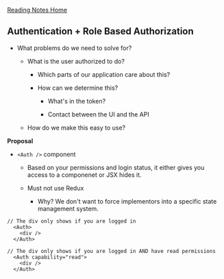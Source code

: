 [Reading Notes Home](https://d-d-wolfe.github.io/reading-notes/)

## Authentication + Role Based Authorization

- What problems do we need to solve for?

  - What is the user authorized to do?

    - Which parts of our application care about this?

    - How can we determine this?

      - What's in the token?

      - Contact between the UI and the API

  - How do we make this easy to use?

**Proposal**

- `<Auth />` component

  - Based on your permissions and login status, it either gives you access to a componenet or JSX hides it.

  - Must not use Redux

    - Why? We don't want to force implementors into a specific state management system.

```
// The div only shows if you are logged in
  <Auth>
    <div />
  </Auth>

// The div only shows if you are logged in AND have read permissions
  <Auth capability="read">
    <div />
  </Auth>
```